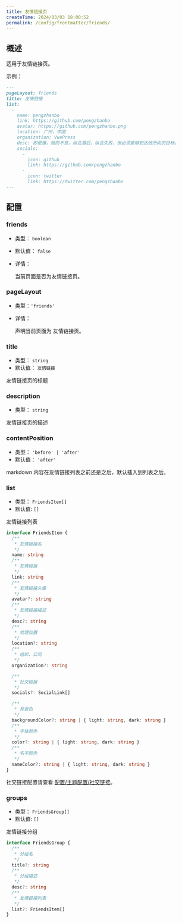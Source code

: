 ```yaml
---
title: 友情链接页
createTime: 2024/03/03 18:00:52
permalink: /config/frontmatter/friends/
---
```


## 概述

适用于友情链接页。

示例：

```md
---
pageLayout: friends
title: 友情链接
list:
  -
    name: pengzhanbo
    link: https://github.com/pengzhanbo
    avatar: https://github.com/pengzhanbo.png
    location: 广州，中国
    organization: VuePress
    desc: 即使慢，驰而不息，纵会落后，纵会失败，但必须能够到达他所向的目标。
    socials:
      -
        icon: github
        link: https://github.com/pengzhanbo
      -
        icon: twitter
        link: https://twitter.com/pengzhanbo
---
```

## 配置

### friends <Badge type="warning" text="弃用" />

- 类型： `boolean`
- 默认值： `false`
- 详情：

  当前页面是否为友情链接页。

### pageLayout

- 类型：`'friends'`
- 详情：

  声明当前页面为 友情链接页。

### title

- 类型： `string`
- 默认值： `友情链接`

友情链接页的标题

### description

- 类型： `string`

友情链接页的描述

### contentPosition <Badge text="新" />

- 类型： `'before' | 'after'`
- 默认值： `'after'`

markdown 内容在友情链接列表之前还是之后，默认插入到列表之后。

### list

- 类型： `FriendsItem[]`
- 默认值: `[]`

友情链接列表

```ts
interface FriendsItem {
  /**
   * 友情链接名
   */
  name: string
  /**
   * 友情链接
   */
  link: string
  /**
   * 友情链接头像
   */
  avatar?: string
  /**
   * 友情链接描述
   */
  desc?: string
  /**
   * 地理位置
   */
  location?: string
  /**
   * 组织、公司
   */
  organization?: string

  /**
   * 社交链接
   */
  socials?: SocialLink[]

  /**
   * 背景色
   */
  backgroundColor?: string | { light: string, dark: string }
  /**
   * 字体颜色
   */
  color?: string | { light: string, dark: string }
  /**
   * 名字颜色
   */
  nameColor?: string | { light: string, dark: string }
}
```

社交链接配置请查看 [配置/主题配置/社交链接](../../config/theme.md#social)。

### groups

- 类型： `FriendsGroup[]`
- 默认值: `[]`

友情链接分组

```ts
interface FriendsGroup {
  /**
   * 分组名
   */
  title?: string
  /**
   * 分组描述
   */
  desc?: string
  /**
   * 友情链接列表
   */
  list?: FriendsItem[]
}
```
